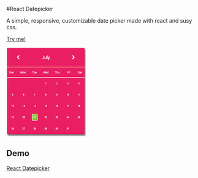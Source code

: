 #React Datepicker

A simple, responsive, customizable date picker made with react and susy css.

[Try me!](https://allelos.github.io/react-datepicker)

![screenshot](https://raw.githubusercontent.com/allelos/react-datepicker/gh-pages/dist/img/screenshot.png)

## Demo

[React Datepicker](https://allelos.github.io/react-datepicker)
